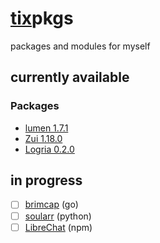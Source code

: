 # [tix](https://github.com/74k1/tix)pkgs

packages and modules for myself

## currently available

### Packages

- [lumen 1.7.1](https://github.com/jnsahaj/lumen/)
- [Zui 1.18.0](https://github.com/brimdata/zui/)
- [Logria 0.2.0](https://github.com/ReagentX/Logria)

## in progress

- [ ] [brimcap](https://github.com/brimdata/brimcap/) (go)
- [ ] [soularr](https://github.com/mrusse/soularr) (python)
- [ ] [LibreChat](https://github.com/danny-avila/LibreChat) (npm)
